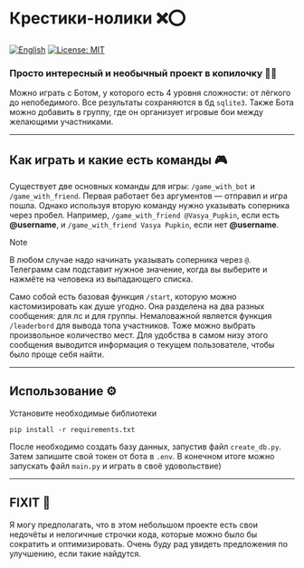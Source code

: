 # Крестики-нолики ❌⭕

[![English](https://img.shields.io/badge/README-English-blue?logo=google-translate)](README.en.md)
[![License: MIT](https://img.shields.io/badge/License-MIT-green.svg)](LICENSE)

### Просто интересный и необычный проект в копилочку 👨‍💻

Можно играть с Ботом, у которого есть 4 уровня сложности: от лёгкого до непобедимого. Все результаты сохраняются в бд `sqlite3`. Также Бота можно добавить в группу, где он организует игровые бои между желающими участниками.

---

## Как играть и какие есть команды 🎮
Существует две основных команды для игры: `/game_with_bot` и `/game_with_friend`. Первая работает без аргументов — отправил и игра пошла. Однако используя вторую команду нужно указывать соперника через пробел. Например, `/game_with_friend @Vasya_Pupkin`, если есть **@username**, и `/game_with_friend Vasya Pupkin`, если нет **@username**.

> [!Note] 
> В любом случае надо начинать указывать соперника через `@`. Телеграмм сам подставит нужное значение, когда вы выберите и нажмёте на человека из выпадающего списка.

Само собой есть базовая функция `/start`, которую можно кастомизировать как душе угодно. Она разделена на два разных сообщения: для лс и для группы.
Немаловажной является функция `/leaderbord` для вывода топа участников. Тоже можно выбрать произвольное количество мест. Для удобства в самом низу этого сообщения выводится информация о текущем пользователе, чтобы было проще себя найти.

---

## Использование ⚙️
Установите необходимые библиотеки   
```
pip install -r requirements.txt
```
После необходимо создать базу данных, запустив файл `create_db.py`. Затем запишите свой токен от бота в `.env`. В конечном итоге можно запускать файл `main.py` и играть в своё удовольствие)

---

## FIXIT 👾
Я могу предполагать, что в этом небольшом проекте есть свои недочёты и нелогичные строчки кода, которые можно было бы сократить и оптимизировать. Очень буду рад увидеть предложения по улучшению, если такие найдутся.
